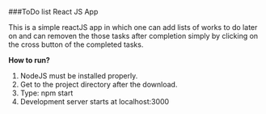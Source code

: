 ###ToDo list React JS App

This is a simple reactJS app in which one can add lists of works to do later on and can removen the those tasks after completion simply by clicking on the cross button of the completed tasks.

**How to run?**

1. NodeJS must be installed properly.
2. Get to the project directory after the download.
3. Type: npm start 
4. Development server starts at localhost:3000
